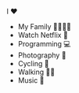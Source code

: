 I ❤️

* My Family 👨‍👩‍👧‍👦
* Watch Netflix 🎥
* Programming 💻
* Photography 📸
* Cycling 🚴
* Walking 🚶‍♀️
* Music 🎵
